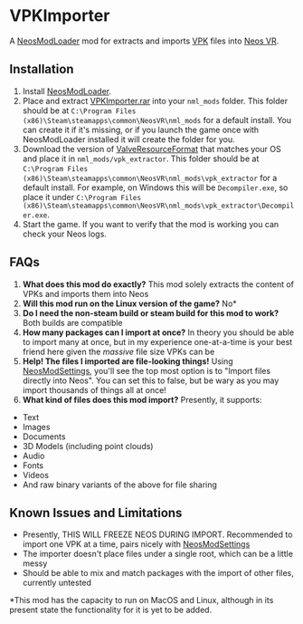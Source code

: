# VPKImporter

A [NeosModLoader](https://github.com/zkxs/NeosModLoader) mod for extracts and imports [VPK](https://developer.valvesoftware.com/wiki/VPK_File_Format) files into [Neos VR](https://neos.com/).

## Installation
1. Install [NeosModLoader](https://github.com/zkxs/NeosModLoader).
1. Place and extract [VPKImporter.rar](https://github.com/dfgHiatus/VPKImporter/releases/latest) into your `nml_mods` folder. This folder should be at `C:\Program Files (x86)\Steam\steamapps\common\NeosVR\nml_mods` for a default install. You can create it if it's missing, or if you launch the game once with NeosModLoader installed it will create the folder for you.
1. Download the version of [ValveResourceFormat](https://github.com/SteamDatabase/ValveResourceFormat/releases/latest) that matches your OS and place it in `nml_mods/vpk_extractor`. This folder should be at `C:\Program Files (x86)\Steam\steamapps\common\NeosVR\nml_mods\vpk_extractor` for a default install. For example, on Windows this will be `Decompiler.exe`, so place it under `C:\Program Files (x86)\Steam\steamapps\common\NeosVR\nml_mods\vpk_extractor\Decompiler.exe`.
1. Start the game. If you want to verify that the mod is working you can check your Neos logs.

## FAQs
1. <b>What does this mod do exactly?</b> This mod solely extracts the content of VPKs and imports them into Neos
1. <b>Will this mod run on the Linux version of the game?</b> No*
1. <b>Do I need the non-steam build or steam build for this mod to work?</b> Both builds are compatible 
1. <b>How many packages can I import at once?</b> In theory you should be able to import many at once, but in my experience one-at-a-time is your best friend here given the <i>massive</i> file size VPKs can be
1. <b>Help! The files I imported are file-looking things!</b> Using [NeosModSettings](https://github.com/badhaloninja/NeosModSettings), you'll see the top most option is to "Import files directly into Neos". You can set this to false, but be wary as you may import thousands of things all at once!
1. <b>What kind of files does this mod import?</b>
Presently, it supports:
- Text
- Images
- Documents 
- 3D Models (including point clouds)
- Audio
- Fonts
- Videos
- And raw binary variants of the above for file sharing

## Known Issues and Limitations
- Presently, THIS WILL FREEZE NEOS DURING IMPORT. Recommended to import one VPK at a time, pairs nicely with [NeosModSettings](https://github.com/badhaloninja/NeosModSettings)
- The importer doesn't place files under a single root, which can be a little messy
- Should be able to mix and match packages with the import of other files, currently untested

*This mod has the capacity to run on MacOS and Linux, although in its present state the functionality for it is yet to be added.
